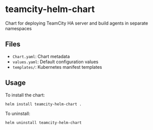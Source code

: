 # teamcity-helm-chart

Chart for deploying TeamCity HA server and build agents in separate namespaces

## Files
- `Chart.yaml`: Chart metadata
- `values.yaml`: Default configuration values
- `templates/`: Kubernetes manifest templates

## Usage
To install the chart:

```sh
helm install teamcity-helm-chart .
```

To uninstall:

```sh
helm uninstall teamcity-helm-chart
```
